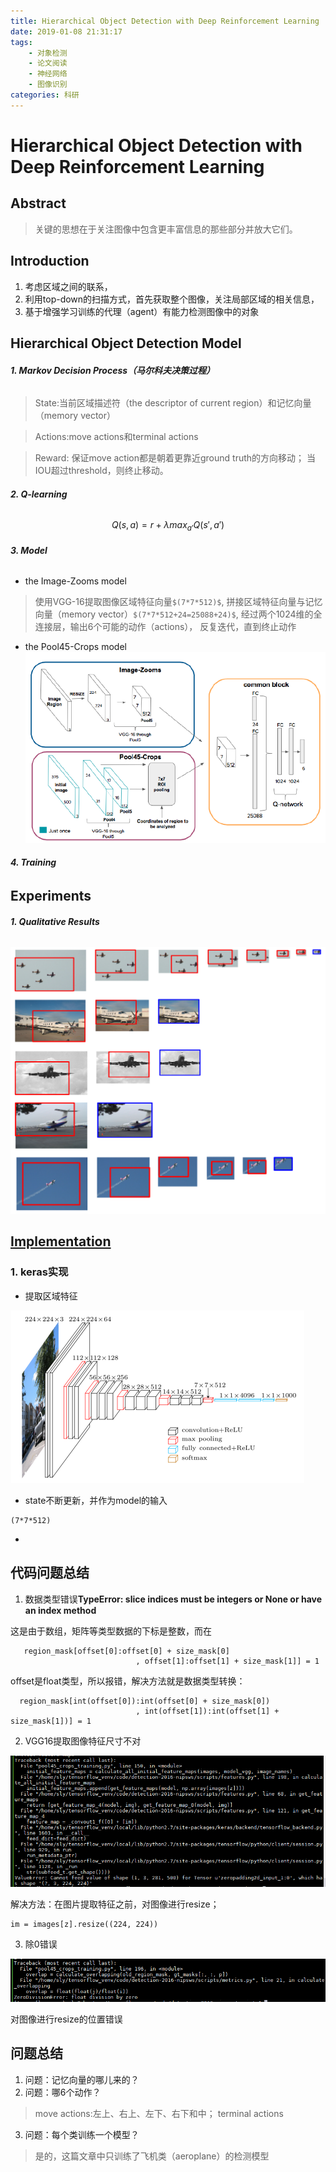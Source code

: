 ```yaml
---
title: Hierarchical Object Detection with Deep Reinforcement Learning
date: 2019-01-08 21:31:17
tags: 
    - 对象检测
    - 论文阅读
    - 神经网络
    - 图像识别
categories: 科研
---
```

# Hierarchical Object Detection with Deep Reinforcement Learning

## Abstract
> 关键的思想在于关注图像中包含更丰富信息的那些部分并放大它们。



## Introduction
1. 考虑区域之间的联系，
2. 利用top-down的扫描方式，首先获取整个图像，关注局部区域的相关信息，
3. 基于增强学习训练的代理（agent）有能力检测图像中的对象
<!-- more --> 

## Hierarchical Object Detection Model
###### **1. Markov Decision Process（马尔科夫决策过程）**
> State:当前区域描述符（the descriptor of current region）和记忆向量（memory vector）

> Actions:move actions和terminal actions

> Reward:
保证move action都是朝着更靠近ground truth的方向移动；
当IOU超过threshold，则终止移动。

###### **2. Q-learning**
```math
Q(s,a) = r+\lambda{max}_{a'}Q(s',a')
```

###### **3. Model**
* the Image-Zooms model
> 使用VGG-16提取图像区域特征向量`$(7*7*512)$`,
> 拼接区域特征向量与记忆向量（memory vector）`$(7*7*512+24=25088+24)$`,
> 经过两个1024维的全连接层，输出6个可能的动作（actions），
> 反复迭代，直到终止动作

* the Pool45-Crops model
![image](Hierarchical-Object-Detection-with-Deep-Reinforcement-Learning/Hierarchical-Object-Detection-Models.png)


###### **4. Training**



## Experiments

###### **1. Qualitative Results**
![image](Hierarchical-Object-Detection-with-Deep-Reinforcement-Learning/aeroplane20180626.png)



## [Implementation](https://github.com/imatge-upc/detection-2016-nipsws)

### **1. keras实现**
* 提取区域特征

![image](Hierarchical-Object-Detection-with-Deep-Reinforcement-Learning/vgg16.png)
* state不断更新，并作为model的输入
```
(7*7*512)
```
* 

## 代码问题总结
1. 数据类型错误**TypeError: slice indices must be integers or None or have an __index__ method**

这是由于数组，矩阵等类型数据的下标是整数，而在

```
   region_mask[offset[0]:offset[0] + size_mask[0]
                            , offset[1]:offset[1] + size_mask[1]] = 1
```
offset是float类型，所以报错，解决方法就是数据类型转换：

```
  region_mask[int(offset[0]):int(offset[0] + size_mask[0])
                            , int(offset[1]):int(offset[1] + size_mask[1])] = 1
```

2. VGG16提取图像特征尺寸不对

![image](Hierarchical-Object-Detection-with-Deep-Reinforcement-Learning/error1.png)

解决方法：在图片提取特征之前，对图像进行resize；

```
im = images[z].resize((224, 224))
```
3. 除0错误

![image](Hierarchical-Object-Detection-with-Deep-Reinforcement-Learning/error2.png)

对图像进行resize的位置错误



## 问题总结
1. 问题：记忆向量的哪儿来的？
2. 问题：哪6个动作？
> move actions:左上、右上、左下、右下和中；
> terminal actions
3. 问题：每个类训练一个模型？
> 是的，这篇文章中只训练了飞机类（aeroplane）的检测模型